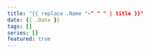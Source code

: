 ```yaml
---
title: "{{ replace .Name "-" " " | title }}"
date: {{ .Date }}
tags: []
series: []
featured: true
---
```

